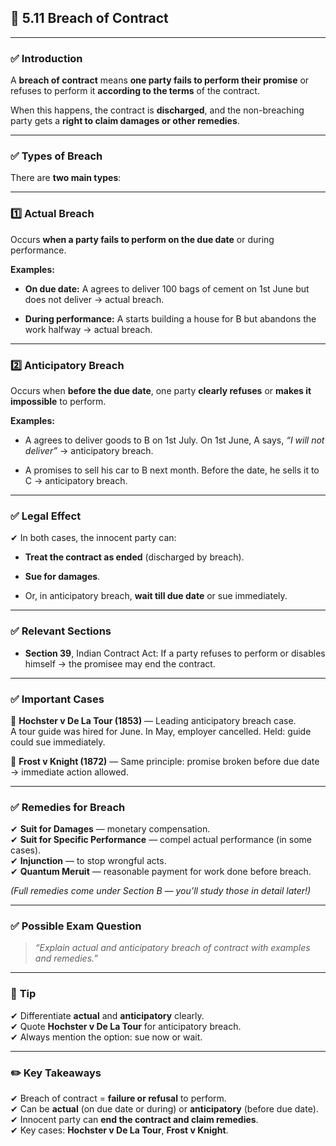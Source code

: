 
## 📑 **5.11 Breach of Contract**

---

### ✅ **Introduction**

A **breach of contract** means **one party fails to perform their promise** or refuses to perform it **according to the terms** of the contract.

When this happens, the contract is **discharged**, and the non-breaching party gets a **right to claim damages or other remedies**.

---

### ✅ **Types of Breach**

There are **two main types**:

---

### 1️⃣ **Actual Breach**

Occurs **when a party fails to perform on the due date** or during performance.

**Examples:**

- **On due date:** A agrees to deliver 100 bags of cement on 1st June but does not deliver → actual breach.
    
- **During performance:** A starts building a house for B but abandons the work halfway → actual breach.
    

---

### 2️⃣ **Anticipatory Breach**

Occurs when **before the due date**, one party **clearly refuses** or **makes it impossible** to perform.

**Examples:**

- A agrees to deliver goods to B on 1st July. On 1st June, A says, _“I will not deliver”_ → anticipatory breach.
    
- A promises to sell his car to B next month. Before the date, he sells it to C → anticipatory breach.
    

---

### ✅ **Legal Effect**

✔ In both cases, the innocent party can:

- **Treat the contract as ended** (discharged by breach).
    
- **Sue for damages**.
    
- Or, in anticipatory breach, **wait till due date** or sue immediately.
    

---

### ✅ **Relevant Sections**

- **Section 39**, Indian Contract Act: If a party refuses to perform or disables himself → the promisee may end the contract.
    

---

### ✅ **Important Cases**

🔹 **Hochster v De La Tour (1853)** — Leading anticipatory breach case.  
A tour guide was hired for June. In May, employer cancelled. Held: guide could sue immediately.

🔹 **Frost v Knight (1872)** — Same principle: promise broken before due date → immediate action allowed.

---

### ✅ **Remedies for Breach**

✔ **Suit for Damages** — monetary compensation.  
✔ **Suit for Specific Performance** — compel actual performance (in some cases).  
✔ **Injunction** — to stop wrongful acts.  
✔ **Quantum Meruit** — reasonable payment for work done before breach.

_(Full remedies come under Section B — you’ll study those in detail later!)_

---

### ✅ **Possible Exam Question**

> _“Explain actual and anticipatory breach of contract with examples and remedies.”_

---

### 📌 **Tip**

✔ Differentiate **actual** and **anticipatory** clearly.  
✔ Quote **Hochster v De La Tour** for anticipatory breach.  
✔ Always mention the option: sue now or wait.

---

### ✏️ **Key Takeaways**

✔ Breach of contract = **failure or refusal** to perform.  
✔ Can be **actual** (on due date or during) or **anticipatory** (before due date).  
✔ Innocent party can **end the contract and claim remedies**.  
✔ Key cases: **Hochster v De La Tour**, **Frost v Knight**.
